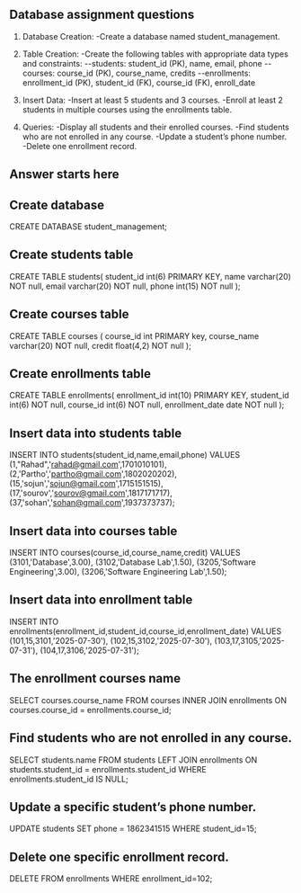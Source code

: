 ## Database assignment questions
1. Database Creation:
-Create a database named student_management.

2. Table Creation:
-Create the following tables with appropriate data types and constraints:
--students: student_id (PK), name, email, phone
--courses: course_id (PK), course_name, credits
--enrollments: enrollment_id (PK), student_id (FK), course_id (FK), enroll_date

3. Insert Data:
-Insert at least 5 students and 3 courses.
-Enroll at least 2 students in multiple courses using the enrollments table.

4. Queries:
-Display all students and their enrolled courses.
-Find students who are not enrolled in any course.
-Update a student’s phone number.
-Delete one enrollment record.


## Answer starts here

## Create database
CREATE DATABASE student_management;

## Create students table
CREATE TABLE students(
    student_id int(6) PRIMARY KEY,
    name varchar(20) NOT null,
    email varchar(20) NOT null,
    phone int(15) NOT null
    );

## Create courses table
CREATE TABLE courses (
    course_id int PRIMARY key,
    course_name varchar(20) NOT null,
    credit float(4,2) NOT null
    );

## Create enrollments table
CREATE TABLE enrollments(
    enrollment_id int(10) PRIMARY KEY,
    student_id int(6) NOT null,
    course_id int(6) NOT null,
    enrollment_date date NOT null
    );

## Insert data into students table
INSERT INTO students(student_id,name,email,phone) VALUES
    (1,"Rahad",'rahad@gmail.com',1701010101),
    (2,'Partho','partho@gmail.com',1802020202),
    (15,'sojun','sojun@gmail.com',1715151515),
    (17,'sourov','sourov@gmail.com',1817171717),
    (37,'sohan','sohan@gmail.com',1937373737);

## Insert data into courses table
INSERT INTO courses(course_id,course_name,credit) VALUES 
(3101,'Database',3.00),
(3102,'Database Lab',1.50),
(3205,'Software Engineering',3.00),
(3206,'Software Engineering Lab',1.50);

## Insert data into enrollment table
INSERT INTO enrollments(enrollment_id,student_id,course_id,enrollment_date) VALUES
(101,15,3101,'2025-07-30'),
(102,15,3102,'2025-07-30'),
(103,17,3105,'2025-07-31'),
(104,17,3106,'2025-07-31');

## The enrollment courses name
SELECT courses.course_name 
FROM courses
INNER JOIN enrollments ON courses.course_id = enrollments.course_id;

## Find students who are not enrolled in any course.
SELECT students.name
FROM students
LEFT JOIN enrollments ON students.student_id = enrollments.student_id
WHERE enrollments.student_id IS NULL;


## Update a specific student’s phone number. 
UPDATE students
SET phone = 1862341515
WHERE student_id=15;


## Delete one specific enrollment record. 
DELETE FROM enrollments
WHERE enrollment_id=102;